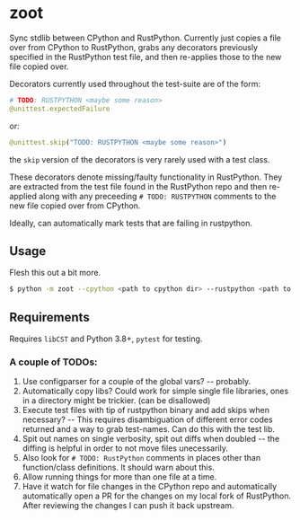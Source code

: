 # zoot

Sync stdlib between CPython and RustPython. Currently just copies a file over from CPython to RustPython,
grabs any decorators previously specified in the RustPython test file, and then re-applies those
to the new file copied over.

Decorators currently used throughout the test-suite are of the form:

```python
# TODO: RUSTPYTHON <maybe some reason>
@unittest.expectedFailure
```

or:

```python
@unittest.skip("TODO: RUSTPYTHON <maybe some reason>")
```

the `skip` version of the decorators is very rarely used with a test class. 

These decorators denote missing/faulty functionality in RustPython. They are extracted from the test file found
in the RustPython repo and then re-applied along with any preceeding `# TODO: RUSTPYTHON` comments to the new file 
copied over from CPython. 

Ideally, can automatically mark tests that are failing in rustpython. 

## Usage

Flesh this out a bit more.

```bash
$ python -m zoot --cpython <path to cpython dir> --rustpython <path to rustpython dir> --testname <name of test file>
```

## Requirements

Requires `libCST` and Python 3.8+, `pytest` for testing.

### A couple of TODOs:

 1. Use configparser for a couple of the global vars? -- probably.
 2. Automatically copy libs? Could work for simple single file libraries, ones in a directory might
    be trickier. (can be disallowed)
 3. Execute test files with tip of rustpython binary and add skips when necessary? -- This requires
    disambiguation of different error codes returned and a way to grab test-names. Can do this with
    the test lib.  
 4. Spit out names on single verbosity, spit out diffs when doubled -- the diffing is helpful in order
    to not move files unecessarily.
 5. Also look for `# TODO: RustPython` comments in places other than function/class definitions. It
    should warn about this.
 6. Allow running things for more than one file at a time.
 7. Have it watch for file changes in the CPython repo and automatically automatically open a PR for the changes on
    my local fork of RustPython. After reviewing the changes I can push it back upstream.